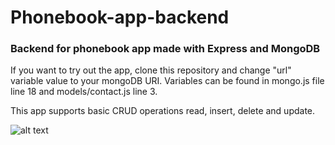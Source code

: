 # Phonebook-app-backend
### Backend for phonebook app made with Express and MongoDB

If you want to try out the app, clone this repository and change "url" variable value to your mongoDB URI. Variables can be found in mongo.js file line 18 and models/contact.js line 3.

This app supports basic CRUD operations read, insert, delete and update.

![alt text](https://i.imgur.com/bs3ra3X.png)
